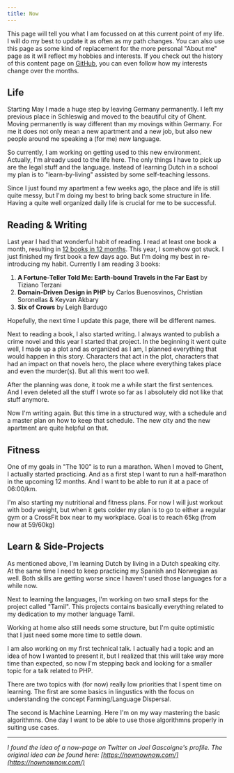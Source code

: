 ```yaml
---
title: Now
---
```


This page will tell you what I am focussed on at this current point of my life. I will do my best to update it as often as my path changes. You can also use this page as some kind of replacement for the more personal "About me" page as it will reflect my hobbies and interests. If you check out the history of this content page on [GitHub](https://github.com/rathesDot/rathes.de), you can even follow how my interests change over the months.

## Life

Starting May I made a huge step by leaving Germany permanently. I left my previous place in Schleswig and moved to the beautiful city of Ghent. Moving permanently is way different than my movings within Germany. For me it does not only mean a new apartment and a new job, but also new people around me speaking a (for me) new language.

So currently, I am working on getting used to this new environment. Actually, I'm already used to the life here. The only things I have to pick up are the legal stuff and the language. Instead of learning Dutch in a school my plan is to "learn-by-living" assisted by some self-teaching lessons.

Since I just found my apartment a few weeks ago, the place and life is still quite messy, but I'm doing my best to bring back some structure in life. Having a quite well organized daily life is crucial for me to be successful.

## Reading & Writing

Last year I had that wonderful habit of reading. I read at least one book a month, resulting in [12 books in 12 months](https://medium.com/@rathes/12-books-in-12-months-54db49d8aaec). This year, I somehow got stuck. I just finished my first book a few days ago. But I'm doing my best in re-introducing my habit. Currently I am reading 3 books:

1. **A Fortune-Teller Told Me: Earth-bound Travels in the Far East** by Tiziano Terzani
2. **Domain-Driven Design in PHP** by Carlos Buenosvinos, Christian Soronellas & Keyvan Akbary
3. **Six of Crows** by Leigh Bardugo

Hopefully, the next time I update this page, there will be different names.

Next to reading a book, I also started writing. I always wanted to publish a crime novel and this year I started that project. In the beginning it went quite well, I made up a plot and as organized as I am, I planned everything that would happen in this story. Characters that act in the plot, characters that had an impact on that novels hero, the place where everything takes place and even the murder(s). But all this went too well.

After the planning was done, it took me a while start the first sentences. And I even deleted all the stuff I wrote so far as I absolutely did not like that stuff anymore.

Now I'm writing again. But this time in a structured way, with a schedule and a master plan on how to keep that schedule. The new city and the new apartment are quite helpful on that.

## Fitness

One of my goals in "The 100" is to run a marathon. When I moved to Ghent, I actually started practicing. And as a first step I want to run a half-marathon in the upcoming 12 months. And I want to be able to run it at a pace of 06:00/km.

I'm also starting my nutritional and fitness plans. For now I will just workout with body weight, but when it gets colder my plan is to go to either a regular gym or a CrossFit box near to my workplace. Goal is to reach 65kg (from now at 59/60kg)

## Learn & Side-Projects

As mentioned above, I'm learning Dutch by living in a Dutch speaking city. At the same time I need to keep practicing my Spanish and Norwegian as well. Both skills are getting worse since I haven't used those languages for a while now.

Next to learning the languages, I'm working on two small steps for the project called "Tamil". This projects contains basically everything related to my dedication to my mother language Tamil.

Working at home also still needs some structure, but I'm quite optimistic that I just need some more time to settle down.

I am also working on my first technical talk. I actually had a topic and an idea of how I wanted to present it, but I realized that this will take way more time than expected, so now I'm stepping back and looking for a smaller topic for a talk related to PHP.

There are two topics with (for now) really low priorities that I spent time on learning. The first are some basics in lingustics with the focus on understanding the concept Farming/Language Dispersal.

The second is Machine Learning. Here I'm on my way mastering the basic algorithmns. One day I want to be able to use those algorithmns properly in suiting use cases.

---

*I found the idea of a now-page on Twitter on Joel Gascoigne's profile. The original idea can be found here: [https://nownownow.com/](https://nownownow.com/)*